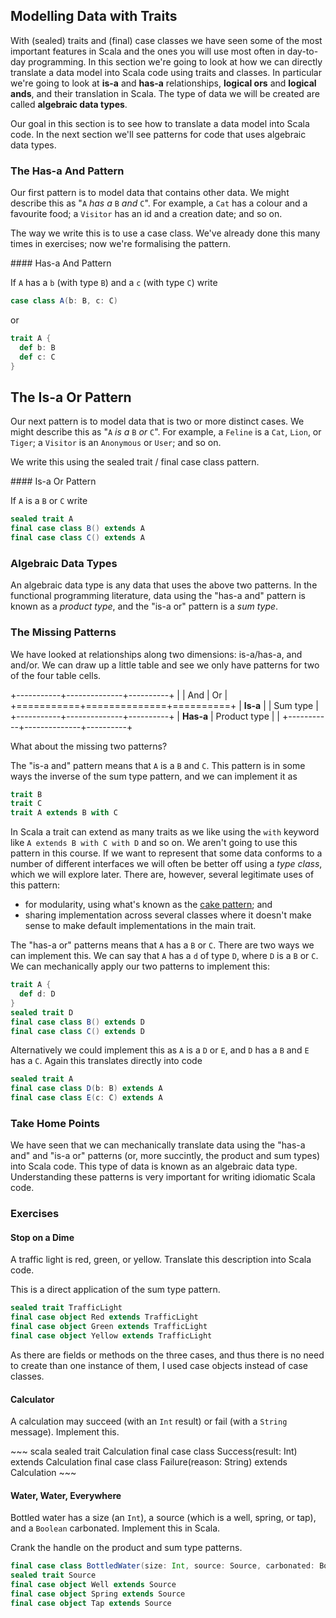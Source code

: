 ## Modelling Data with Traits

With (sealed) traits and (final) case classes we have seen some of the most important features in Scala and the ones you will use most often in day-to-day programming. In this section we're going to look at how we can directly translate a data model into Scala code using traits and classes. In particular we're going to look at **is-a** and **has-a** relationships, **logical ors** and **logical ands**, and their translation in Scala. The type of data we will be created are called **algebraic data types**.

Our goal in this section is to see how to translate a data model into Scala code. In the next section we'll see patterns for code that uses algebraic data types.

### The Has-a And Pattern

Our first pattern is to model data that contains other data. We might describe this as "`A` *has a* `B` *and* `C`". For example, a `Cat` has a colour and a favourite food; a `Visitor` has an id and a creation date; and so on.

The way we write this is to use a case class. We've already done this many times in exercises; now we're formalising the pattern.

<div class="callout callout-info">
#### Has-a And Pattern

If `A` has a `b` (with type `B`) and a `c` (with type `C`) write

~~~ scala
case class A(b: B, c: C)
~~~

or

~~~ scala
trait A {
  def b: B
  def c: C
}
~~~
</div>

## The Is-a Or Pattern

Our next pattern is to model data that is two or more distinct cases. We might describe this as "`A` *is a* `B` *or* `C`". For example, a `Feline` is a `Cat`, `Lion`, or `Tiger`; a `Visitor` is an `Anonymous` or `User`; and so on.

We write this using the sealed trait / final case class pattern.

<div class="callout callout-info">
#### Is-a Or Pattern

If `A` is a `B` or `C` write

~~~ scala
sealed trait A
final case class B() extends A
final case class C() extends A
~~~
</div>

### Algebraic Data Types

An algebraic data type is any data that uses the above two patterns. In the functional programming literature, data using the "has-a and" pattern is known as a *product type*, and the "is-a or" pattern is a *sum type*.

### The Missing Patterns

We have looked at relationships along two dimensions: is-a/has-a, and and/or. We can draw up a little table and see we only have patterns for two of the four table cells.

+-----------+--------------+----------+
|           | And          | Or       |
+===========+==============+==========+
| **Is-a**  |              | Sum type |
+-----------+--------------+----------+
| **Has-a** | Product type |          |
+-----------+--------------+----------+



What about the missing two patterns?

The "is-a and" pattern means that `A` is a `B` and `C`. This pattern is in some ways the inverse of the sum type pattern, and we can implement it as

~~~ scala
trait B
trait C
trait A extends B with C
~~~

In Scala a trait can extend as many traits as we like using the `with` keyword like `A extends B with C with D` and so on. We aren't going to use this pattern in this course. If we want to represent that some data conforms to a number of different interfaces we will often be better off using a *type class*, which we will explore later. There are, however, several legitimate uses of this pattern:

- for modularity, using what's known as the [cake pattern](http://jonasboner.com/2008/10/06/real-world-scala-dependency-injection-di/); and
- sharing implementation across several classes where it doesn't make sense to make default implementations in the main trait.

The "has-a or" patterns means that `A` has a `B` or `C`. There are two ways we can implement this. We can say that `A` has a `d` of type `D`, where `D` is a `B` or `C`. We can mechanically apply our two patterns to implement this:

~~~ scala
trait A {
  def d: D
}
sealed trait D
final case class B() extends D
final case class C() extends D
~~~

Alternatively we could implement this as `A` is a `D` or `E`, and `D` has a `B` and `E` has a `C`. Again this translates directly into code

~~~ scala
sealed trait A
final case class D(b: B) extends A
final case class E(c: C) extends A
~~~

### Take Home Points

We have seen that we can mechanically translate data using the "has-a and" and "is-a or" patterns (or, more succintly, the product and sum types) into Scala code. This type of data is known as an algebraic data type. Understanding these patterns is very important for writing idiomatic Scala code.

### Exercises

#### Stop on a Dime

A traffic light is red, green, or yellow. Translate this description into Scala code.

<div class="solution">
This is a direct application of the sum type pattern.

~~~ scala
sealed trait TrafficLight
final case object Red extends TrafficLight
final case object Green extends TrafficLight
final case object Yellow extends TrafficLight
~~~

As there are fields or methods on the three cases, and thus there is no need to create than one instance of them, I used case objects instead of case classes.
</div>

#### Calculator

A calculation may succeed (with an `Int` result) or fail (with a `String` message). Implement this.

<div class="solution">
~~~ scala
sealed trait Calculation
final case class Success(result: Int) extends Calculation
final case class Failure(reason: String) extends Calculation
~~~
</div>

#### Water, Water, Everywhere

Bottled water has a size (an `Int`), a source (which is a well, spring, or tap), and a `Boolean` carbonated. Implement this in Scala.

<div class="solution">
Crank the handle on the product and sum type patterns.

~~~ scala
final case class BottledWater(size: Int, source: Source, carbonated: Boolean)
sealed trait Source
final case object Well extends Source
final case object Spring extends Source
final case object Tap extends Source
~~~
</div>
